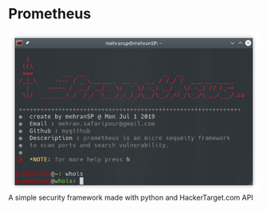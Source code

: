 # Prometheus

![](images/Screenshot.png)
A simple security framework made with python and HackerTarget.com API
